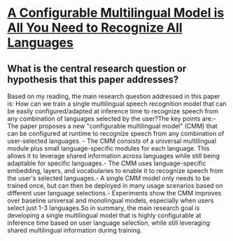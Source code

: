 # [A Configurable Multilingual Model is All You Need to Recognize All   Languages](https://arxiv.org/abs/2107.05876)

## What is the central research question or hypothesis that this paper addresses?

Based on my reading, the main research question addressed in this paper is: How can we train a single multilingual speech recognition model that can be easily configured/adapted at inference time to recognize speech from any combination of languages selected by the user?The key points are:- The paper proposes a new "configurable multilingual model" (CMM) that can be configured at runtime to recognize speech from any combination of user-selected languages. - The CMM consists of a universal multilingual module plus small language-specific modules for each language. This allows it to leverage shared information across languages while still being adaptable for specific languages.- The CMM uses language-specific embedding, layers, and vocabularies to enable it to recognize speech from the user's selected languages.- A single CMM model only needs to be trained once, but can then be deployed in many usage scenarios based on different user language selections.- Experiments show the CMM improves over baseline universal and monolingual models, especially when users select just 1-3 languages.So in summary, the main research goal is developing a single multilingual model that is highly configurable at inference time based on user language selection, while still leveraging shared multilingual information during training.
